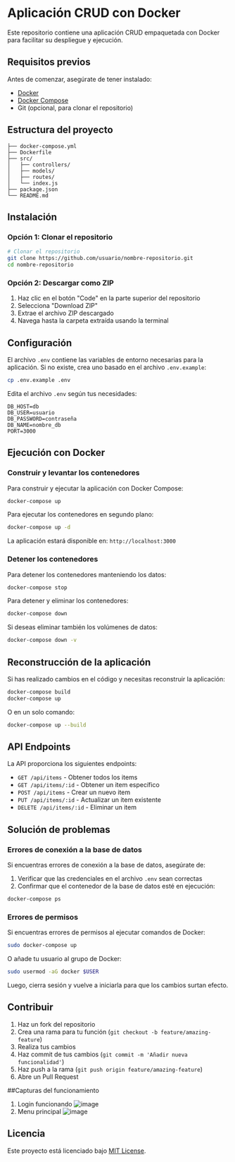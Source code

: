 # Aplicación CRUD con Docker

Este repositorio contiene una aplicación CRUD empaquetada con Docker para facilitar su despliegue y ejecución.

## Requisitos previos

Antes de comenzar, asegúrate de tener instalado:

- [Docker](https://www.docker.com/get-started)
- [Docker Compose](https://docs.docker.com/compose/install/)
- Git (opcional, para clonar el repositorio)

## Estructura del proyecto

```
├── docker-compose.yml
├── Dockerfile
├── src/
│   ├── controllers/
│   ├── models/
│   ├── routes/
│   └── index.js
├── package.json
└── README.md
```

## Instalación

### Opción 1: Clonar el repositorio

```bash
# Clonar el repositorio
git clone https://github.com/usuario/nombre-repositorio.git
cd nombre-repositorio
```

### Opción 2: Descargar como ZIP

1. Haz clic en el botón "Code" en la parte superior del repositorio
2. Selecciona "Download ZIP"
3. Extrae el archivo ZIP descargado
4. Navega hasta la carpeta extraída usando la terminal

## Configuración

El archivo `.env` contiene las variables de entorno necesarias para la aplicación. Si no existe, crea uno basado en el archivo `.env.example`:

```bash
cp .env.example .env
```

Edita el archivo `.env` según tus necesidades:

```
DB_HOST=db
DB_USER=usuario
DB_PASSWORD=contraseña
DB_NAME=nombre_db
PORT=3000
```

## Ejecución con Docker

### Construir y levantar los contenedores

Para construir y ejecutar la aplicación con Docker Compose:

```bash
docker-compose up
```

Para ejecutar los contenedores en segundo plano:

```bash
docker-compose up -d
```

La aplicación estará disponible en: `http://localhost:3000`

### Detener los contenedores

Para detener los contenedores manteniendo los datos:

```bash
docker-compose stop
```

Para detener y eliminar los contenedores:

```bash
docker-compose down
```

Si deseas eliminar también los volúmenes de datos:

```bash
docker-compose down -v
```

## Reconstrucción de la aplicación

Si has realizado cambios en el código y necesitas reconstruir la aplicación:

```bash
docker-compose build
docker-compose up
```

O en un solo comando:

```bash
docker-compose up --build
```

## API Endpoints

La API proporciona los siguientes endpoints:

- `GET /api/items` - Obtener todos los items
- `GET /api/items/:id` - Obtener un item específico
- `POST /api/items` - Crear un nuevo item
- `PUT /api/items/:id` - Actualizar un item existente
- `DELETE /api/items/:id` - Eliminar un item

## Solución de problemas

### Errores de conexión a la base de datos

Si encuentras errores de conexión a la base de datos, asegúrate de:

1. Verificar que las credenciales en el archivo `.env` sean correctas
2. Confirmar que el contenedor de la base de datos esté en ejecución:

```bash
docker-compose ps
```

### Errores de permisos

Si encuentras errores de permisos al ejecutar comandos de Docker:

```bash
sudo docker-compose up
```

O añade tu usuario al grupo de Docker:

```bash
sudo usermod -aG docker $USER
```

Luego, cierra sesión y vuelve a iniciarla para que los cambios surtan efecto.

## Contribuir

1. Haz un fork del repositorio
2. Crea una rama para tu función (`git checkout -b feature/amazing-feature`)
3. Realiza tus cambios
4. Haz commit de tus cambios (`git commit -m 'Añadir nueva funcionalidad'`)
5. Haz push a la rama (`git push origin feature/amazing-feature`)
6. Abre un Pull Request

##Capturas del funcionamiento
1. Login funcionando
![image](https://github.com/user-attachments/assets/7cd18bff-b88f-40e6-9843-3c582602dd60)
2. Menu principal
![image](https://github.com/user-attachments/assets/febb7a6d-e05a-4a2d-b8f6-920d08cf43ca)


## Licencia

Este proyecto está licenciado bajo [MIT License](LICENSE).
